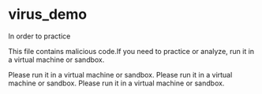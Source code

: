 # virus_demo
In order to practice

This file contains malicious code.If you need to practice or analyze, run it in a virtual machine or sandbox.

Please run it in a virtual machine or sandbox.
Please run it in a virtual machine or sandbox.
Please run it in a virtual machine or sandbox.
